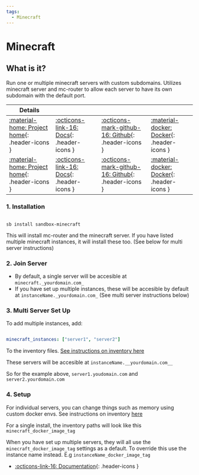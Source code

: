 ```yaml
---
tags:
  - Minecraft
---
```


# Minecraft

## What is it?

Run one or multiple minecraft servers with custom subdomains. Utilizes minecraft server and mc-router to allow each server to have its own subdomain with the default port.

| Details     |             |             |             |
|-------------|-------------|-------------|-------------|
| [:material-home: Project home](https://github.com/itzg/docker-minecraft-server){: .header-icons } | [:octicons-link-16: Docs](https://github.com/itzg/docker-minecraft-server){: .header-icons } | [:octicons-mark-github-16: Github](https://github.com/itzg/docker-minecraft-server){: .header-icons } | [:material-docker: Docker](https://hub.docker.com/r/itzg/minecraft-server){: .header-icons }
| [:material-home: Project home](https://github.com/itzg/mc-router){: .header-icons } | [:octicons-link-16: Docs](https://github.com/itzg/mc-router){: .header-icons } | [:octicons-mark-github-16: Github](https://github.com/itzg/mc-router){: .header-icons } | [:material-docker: Docker](https://hub.docker.com/r/itzg/mc-router){: .header-icons }|

### 1. Installation

``` shell

sb install sandbox-minecraft

```

This will install mc-router and the minecraft server. If you have listed multiple minecraft instances, it will install these too. (See below for multi server instructions)

### 2. Join Server

- By default, a single server will be accesible at  `minecraft._yourdomain.com_`
- If you have set up multiple instances, these will be accesible by default at `instanceName._yourdomain.com_` (See multi server instructions below)

### 3. Multi Server Set Up

To add multiple instances, add:

```yaml

minecraft_instances: ["server1", "server2"]

```

To the inventory files. [See instructions on inventory here](../../saltbox/inventory/index.md)

These servers will be accesible at `instanceName.__yourdomain.com__`

So for the example above, `server1.youdomain.com` and `server2.yourdomain.com`

### 4. Setup

For individual servers, you can change things such as memory using custom docker envs. See instructions on inventory [here](../../saltbox/inventory/index.md)

For a single install, the inventory paths will look like this `minecraft_docker_image_tag`

When you have set up multiple servers, they will all use the `minecraft_docker_image_tag` settings as a default. To override this use the instance name instead. E.g `instanceName_docker_image_tag`

- [:octicons-link-16: Documentation](https://github.com/itzg/docker-minecraft-server){: .header-icons }
